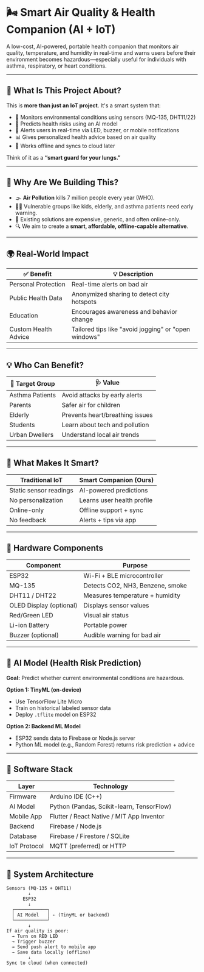 # 🌬️ Smart Air Quality & Health Companion (AI + IoT)

A low-cost, AI-powered, portable health companion that monitors air quality, temperature, and humidity in real-time and warns users before their environment becomes hazardous—especially useful for individuals with asthma, respiratory, or heart conditions.

---

## 📘 What Is This Project About?

This is **more than just an IoT project**. It's a smart system that:
- 🧠 Monitors environmental conditions using sensors (MQ-135, DHT11/22)
- 🔔 Predicts health risks using an AI model
- 📱 Alerts users in real-time via LED, buzzer, or mobile notifications
- 📊 Gives personalized health advice based on air quality
- 📡 Works offline and syncs to cloud later

Think of it as a **“smart guard for your lungs.”**

---

## 🎯 Why Are We Building This?

- 🌫️ **Air Pollution** kills 7 million people every year (WHO).
- 👶👵 Vulnerable groups like kids, elderly, and asthma patients need early warning.
- 💸 Existing solutions are expensive, generic, and often online-only.
- 🔍 We aim to create a **smart, affordable, offline-capable alternative**.

---

## 🌍 Real-World Impact

| ✅ Benefit | 💡 Description |
|-----------|----------------|
| Personal Protection | Real-time alerts on bad air |
| Public Health Data | Anonymized sharing to detect city hotspots |
| Education | Encourages awareness and behavior change |
| Custom Health Advice | Tailored tips like "avoid jogging" or "open windows" |

---

## 💡 Who Can Benefit?

| 👤 Target Group | 🩺 Value |
|----------------|---------|
| Asthma Patients | Avoid attacks by early alerts |
| Parents | Safer air for children |
| Elderly | Prevents heart/breathing issues |
| Students | Learn about tech and pollution |
| Urban Dwellers | Understand local air trends |

---

## 🧠 What Makes It Smart?

| Traditional IoT | Smart Companion (Ours) |
|-----------------|------------------------|
| Static sensor readings | AI-powered predictions |
| No personalization | Learns user health profile |
| Online-only | Offline support + sync |
| No feedback | Alerts + tips via app |

---

## 🔧 Hardware Components

| Component | Purpose |
|----------|---------|
| ESP32 | Wi-Fi + BLE microcontroller |
| MQ-135 | Detects CO2, NH3, Benzene, smoke |
| DHT11 / DHT22 | Measures temperature + humidity |
| OLED Display (optional) | Displays sensor values |
| Red/Green LED | Visual air status |
| Li-ion Battery | Portable power |
| Buzzer (optional) | Audible warning for bad air |

---

## 🧠 AI Model (Health Risk Prediction)

**Goal:** Predict whether current environmental conditions are hazardous.

**Option 1: TinyML (on-device)**  
- Use TensorFlow Lite Micro  
- Train on historical labeled sensor data  
- Deploy `.tflite` model on ESP32

**Option 2: Backend ML Model**  
- ESP32 sends data to Firebase or Node.js server  
- Python ML model (e.g., Random Forest) returns risk prediction + advice

---

## 📱 Software Stack

| Layer | Technology |
|-------|------------|
| Firmware | Arduino IDE (C++) |
| AI Model | Python (Pandas, Scikit-learn, TensorFlow) |
| Mobile App | Flutter / React Native / MIT App Inventor |
| Backend | Firebase / Node.js |
| Database | Firebase / Firestore / SQLite |
| IoT Protocol | MQTT (preferred) or HTTP |

---

## 📡 System Architecture

```plaintext
Sensors (MQ-135 + DHT11)
        ↓
      ESP32
        ↓
  ┌────────────┐
  │ AI Model   │ ← (TinyML or backend)
  └────────────┘
        ↓
If air quality is poor:
  → Turn on RED LED
  → Trigger buzzer
  → Send push alert to mobile app
  → Save data locally (offline)
        ↓
Sync to cloud (when connected)
